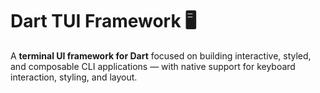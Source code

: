 # Dart TUI Framework 🖥️  

A **terminal UI framework for Dart** focused on building interactive, styled, and composable CLI applications — with native support for keyboard interaction, styling, and layout.